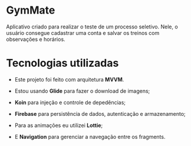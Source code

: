 # GymMate

Aplicativo criado para realizar o teste de um processo seletivo.
Nele, o usuário consegue cadastrar uma conta e salvar os treinos com observações e horários.

# Tecnologias utilizadas

- Este projeto foi feito com arquitetura **MVVM**.

- Estou usando **Glide** para fazer o download de imagens;

- **Koin** para injeção e controle de depedências;

- **Firebase** para persistência de dados, autenticação e armazenamento;

- Para as animações eu utilizei **Lottie**;

- E **Navigation** para gerenciar a navegação entre os fragments.
